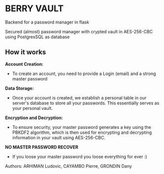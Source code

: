 # BERRY VAULT
Backend for a password manager in flask

Secured (almost) password manager with crypted vault in AES-256-CBC using PostgresSQL as database 

<H2>How it works</H2>


**Account Creation:**
- To create an account, you need to provide a Login (email) and a strong master password

**Data Storage:**
- Once your account is created, we establish a personal table in our server's database to store all your passwords. This essentially serves as your personal vault.


**Encryption and Decryption:**
- To ensure security, your master password generates a key using the PBKDF2 algorithm, which is then used for encrypting and decrypting information in your vault using AES-256-CBC.

**NO MASTER PASSWORD RECOVER**
- If you loose your master password you loose everything for ever :)   






Authors: ARHIMAN Ludovic, CAYAMBO Pierre, GRONDIN Dany
